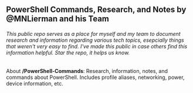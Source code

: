 ## PowerShell Commands, Research, and Notes by @MNLierman and his Team
###### This public repo serves as a place for myself and my team to document research and information regarding various tech topics, esepcially things that weren't very easy to find. I've made this public in case others find this information helpful. Star the repo, it helps us know.

About **/PowerShell-Commands**: Research, information, notes, and commands about PowerShell. Includes profile aliases, networking, power, device information, etc.
